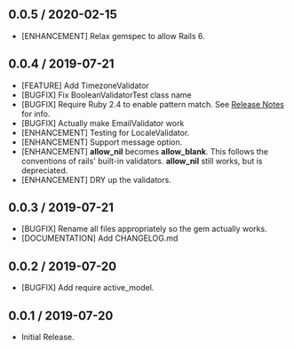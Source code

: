 ## 0.0.5 / 2020-02-15

* [ENHANCEMENT] Relax gemspec to allow Rails 6.

## 0.0.4 / 2019-07-21

* [FEATURE] Add TimezoneValidator
* [BUGFIX] Fix BooleanValidatorTest class name
* [BUGFIX] Require Ruby 2.4 to enable pattern match. See [Release Notes](https://www.ruby-lang.org/en/news/2016/12/25/ruby-2-4-0-released/) for info.
* [BUGFIX] Actually make EmailValidator work
* [ENHANCEMENT] Testing for LocaleValidator.
* [ENHANCEMENT] Support message option.
* [ENHANCEMENT] **allow_nil** becomes **allow_blank**. This follows the conventions of rails' built-in validators. **allow_nil** still works, but is depreciated.
* [ENHANCEMENT] DRY up the validators.

## 0.0.3 / 2019-07-21

* [BUGFIX] Rename all files appropriately so the gem actually works.
* [DOCUMENTATION] Add CHANGELOG.md

## 0.0.2 / 2019-07-20

* [BUGFIX] Add require active_model.

## 0.0.1 / 2019-07-20

* Initial Release.

